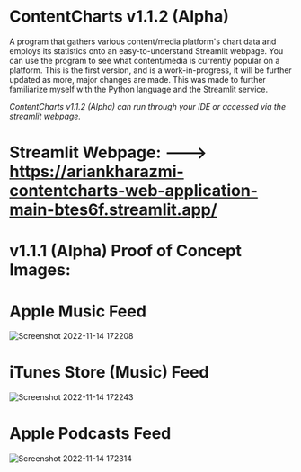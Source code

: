 # ContentCharts v1.1.2 (Alpha)
A program that gathers various content/media platform's chart data and employs its statistics onto an easy-to-understand Streamlit webpage. 
You can use the program to see what content/media is currently popular on a platform.
This is the first version, and is a work-in-progress, it will be further updated as more, major changes are made.
This was made to further familiarize myself with the Python language and the Streamlit service. 

*ContentCharts v1.1.2 (Alpha) can run through your IDE or accessed via the streamlit webpage.*


# Streamlit Webpage: ---> https://ariankharazmi-contentcharts-web-application-main-btes6f.streamlit.app/

# **v1.1.1 (Alpha) Proof of Concept Images:**

# Apple Music Feed
![Screenshot 2022-11-14 172208](https://user-images.githubusercontent.com/100003892/201781443-7e552ec6-a7de-4446-ba48-0964b2ab0883.png)
# iTunes Store (Music) Feed
![Screenshot 2022-11-14 172243](https://user-images.githubusercontent.com/100003892/201781450-162981d6-e81d-4394-9c5c-086e219dee9a.png)
# Apple Podcasts Feed
![Screenshot 2022-11-14 172314](https://user-images.githubusercontent.com/100003892/201781457-82154b6c-96f0-4b4a-b820-3d55b7be3c73.png)

